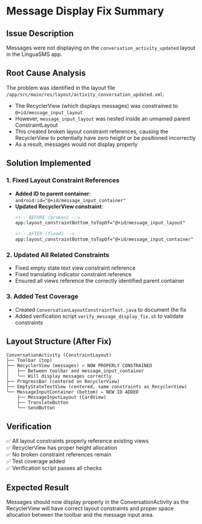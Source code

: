 # Message Display Fix Summary

## Issue Description
Messages were not displaying on the `conversation_activity_updated` layout in the LinguaSMS app.

## Root Cause Analysis
The problem was identified in the layout file `/app/src/main/res/layout/activity_conversation_updated.xml`:

- The RecyclerView (which displays messages) was constrained to `@+id/message_input_layout`
- However, `message_input_layout` was nested inside an unnamed parent ConstraintLayout
- This created broken layout constraint references, causing the RecyclerView to potentially have zero height or be positioned incorrectly
- As a result, messages would not display properly

## Solution Implemented
### 1. Fixed Layout Constraint References
- **Added ID to parent container**: `android:id="@+id/message_input_container"`
- **Updated RecyclerView constraint**: 
  ```xml
  <!-- BEFORE (broken) -->
  app:layout_constraintBottom_toTopOf="@+id/message_input_layout"
  
  <!-- AFTER (fixed) -->
  app:layout_constraintBottom_toTopOf="@+id/message_input_container"
  ```

### 2. Updated All Related Constraints
- Fixed empty state text view constraint reference
- Fixed translating indicator constraint reference
- Ensured all views reference the correctly identified parent container

### 3. Added Test Coverage
- Created `ConversationLayoutConstraintTest.java` to document the fix
- Added verification script `verify_message_display_fix.sh` to validate constraints

## Layout Structure (After Fix)
```
ConversationActivity (ConstraintLayout)
├── Toolbar (top)
├── RecyclerView (messages) ← NOW PROPERLY CONSTRAINED
│   ├── Between toolbar and message_input_container
│   └── Will display messages correctly
├── ProgressBar (centered on RecyclerView)
├── EmptyStateTextView (centered, same constraints as RecyclerView)
└── MessageInputContainer (bottom) ← NEW ID ADDED
    ├── MessageInputLayout (CardView)
    ├── TranslateButton
    └── SendButton
```

## Verification
✅ All layout constraints properly reference existing views  
✅ RecyclerView has proper height allocation  
✅ No broken constraint references remain  
✅ Test coverage added  
✅ Verification script passes all checks  

## Expected Result
Messages should now display properly in the ConversationActivity as the RecyclerView will have correct layout constraints and proper space allocation between the toolbar and the message input area.